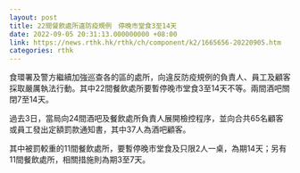 ```yaml
---
layout: post
title: 22間餐飲處所違防疫規例　停晚市堂食3至14天
date: 2022-09-05 20:31:13.000000000 +08:00
link: https://news.rthk.hk/rthk/ch/component/k2/1665656-20220905.htm
categories: rthk
---
```


食環署及警方繼續加強巡查各的區的處所，向違反防疫規例的負責人、員工及顧客採取嚴厲執法行動。其中22間餐飲處所要暫停晚市堂食3至14天不等。兩間酒吧關閉7至14天。

過去3日，當局向24間酒吧及餐飲處所負責人展開檢控程序，並向合共65名顧客或員工發出定額罰款通知書，其中37人為酒吧顧客。

其中被罰較重的11間餐飲處所，要暫停晚市堂食及只限2人一桌，為期14天；另有11間餐飲處所，相關措施則為期3至7天。
